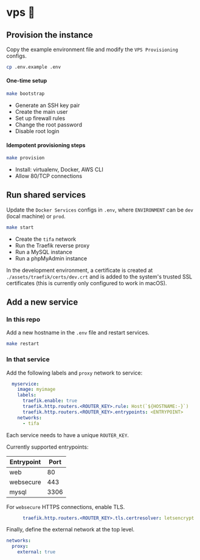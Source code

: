 # vps 💾

## Provision the instance

Copy the example environment file and modify the `VPS Provisioning` configs.

```sh
cp .env.example .env
```

#### One-time setup

```sh
make bootstrap
```

- Generate an SSH key pair
- Create the main user
- Set up firewall rules
- Change the root password
- Disable root login

#### Idempotent provisioning steps

```sh
make provision
```

- Install: virtualenv, Docker, AWS CLI
- Allow 80/TCP connections

## Run shared services

Update the `Docker Services` configs in `.env`, where `ENVIRONMENT` can be `dev` (local machine) or `prod`.

```sh
make start
```

- Create the `tifa` network
- Run the Traefik reverse proxy
- Run a MySQL instance
- Run a phpMyAdmin instance

In the development environment, a certificate is created at `./assets/traefik/certs/dev.crt` and is added to the system's trusted SSL certificates (this is currently only configured to work in macOS).

## Add a new service

### In this repo

Add a new hostname in the `.env` file and restart services.

```sh
make restart
```

### In that service

Add the following labels and `proxy` network to service:

```yaml
  myservice:
    image: myimage
    labels:
      traefik.enable: true
      traefik.http.routers.<ROUTER_KEY>.rule: Host(`${HOSTNAME:-}`)
      traefik.http.routers.<ROUTER_KEY>.entrypoints: <ENTRYPOINT>
    networks:
      - tifa
```

Each service needs to have a unique `ROUTER_KEY`.

Currently supported entrypoints:

Entrypoint | Port
--- | ---
web | 80
websecure | 443
mysql | 3306

For `websecure` HTTPS connections, enable TLS.

```yaml
      traefik.http.routers.<ROUTER_KEY>.tls.certresolver: letsencrypt
```

Finally, define the external network at the top level.

```yaml
networks:
  proxy:
    external: true
```
